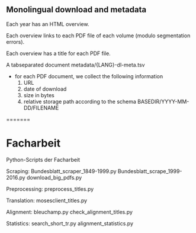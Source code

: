 ## Monolingual download and metadata 

Each year has an HTML overview.

Each overview links to each PDF file of each volume (modulo segmentation errors).

Each overview has a title for each PDF file.

A tabseparated document metadata/{LANG}-dl-meta.tsv
 - for each PDF document, we collect the following information
   1. URL
   2. date of download 
   3. size in bytes
   4. relative storage path according to the schema BASEDIR/YYYY-MM-DD/FILENAME


   
=======
# Facharbeit
Python-Scripts der Facharbeit

Scraping:
Bundesblatt_scraper_1849-1999.py
Bundesblatt_scrape_1999-2016.py
download_big_pdfs.py

Preprocessing:
preprocess_titles.py

Translation:
mosesclient_titles.py

Alignment:
bleuchamp.py
check_alignment_titles.py

Statistics:
search_short_tr.py
alignment_statistics.py
